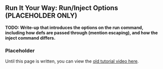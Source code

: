 Run It Your Way: Run/Inject Options (PLACEHOLDER ONLY)
-----------------------------------

**TODO: Write-up that introduces the options on the run command, including how defs are passed through (mention escaping), and how the inject command differs.**

### Placeholder

Until this page is written, you can view the [old tutorial video here](https://one.denizenscript.com/denizen/vids/Run%20And%20Inject).
